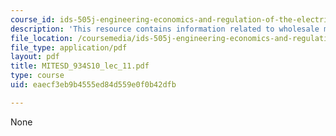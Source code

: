```yaml
---
course_id: ids-505j-engineering-economics-and-regulation-of-the-electric-power-sector-spring-2010
description: 'This resource contains information related to wholesale market design.  '
file_location: /coursemedia/ids-505j-engineering-economics-and-regulation-of-the-electric-power-sector-spring-2010/eaecf3eb9b4555ed84d559e0f0b42dfb_MITESD_934S10_lec_11.pdf
file_type: application/pdf
layout: pdf
title: MITESD_934S10_lec_11.pdf
type: course
uid: eaecf3eb9b4555ed84d559e0f0b42dfb

---
```

None